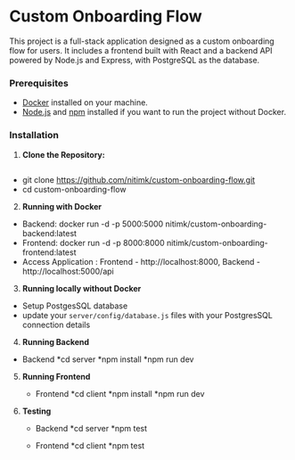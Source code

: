 # Custom Onboarding Flow

This project is a full-stack application designed as a custom onboarding flow for users. It includes a frontend built with React and a backend API powered by Node.js and Express, with PostgreSQL as the database.

### Prerequisites

- [Docker](https://www.docker.com/products/docker-desktop) installed on your machine.
- [Node.js](https://nodejs.org/) and [npm](https://www.npmjs.com/) installed if you want to run the project without Docker.


### Installation

1. **Clone the Repository:**

   ```bash
  - git clone https://github.com/nitimk/custom-onboarding-flow.git
  - cd custom-onboarding-flow

2. **Running with Docker**
  - Backend: docker run -d -p 5000:5000 nitimk/custom-onboarding-backend:latest
  - Frontend: docker run -d -p 8000:8000 nitimk/custom-onboarding-frontend:latest
  - Access Application : Frontend - http://localhost:8000, Backend - http://localhost:5000/api

3. **Running locally without Docker**
  - Setup PostgesSQL database
  - update your `server/config/database.js` files with your PostgresSQL connection details

4. **Running Backend**
  - Backend
    *cd server
    *npm install
    *npm run dev

5. **Running Frontend**
   - Frontend
    *cd client
    *npm install
    *npm run dev

5. **Testing**
   - Backend
     *cd server
     *npm test

   - Frontend
     *cd client
     *npm test

   

   

